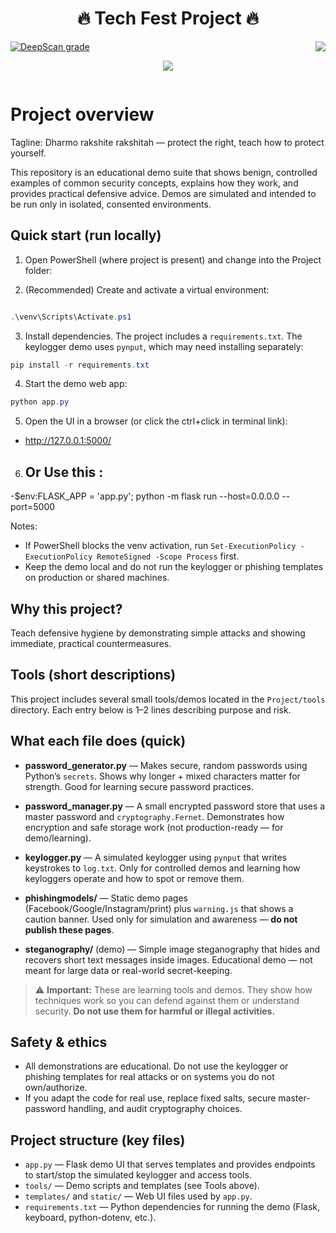 <h1 align="center">🔥 Tech Fest Project 🔥</h1>

<p align="center">
  <span style="float:left;">
    <a href="https://deepscan.io/dashboard#view=project&tid=28285&pid=30508&bid=980808">
      <img src="https://deepscan.io/api/teams/28285/projects/30508/branches/980808/badge/grade.svg" alt="DeepScan grade">
    </a>
  </span>

  <span style="float:right;">
    <img src="https://img.shields.io/badge/Status-Active-success">
  </span>
</p>
<br>
<p align="center">
  <a href="https://github.com/cyberDevansh">
    <img src="https://img.shields.io/badge/GitHub-Follow-black?logo=github">
  </a>
</p>

<div style="clear: both;"></div>




# Project overview

Tagline: Dharmo rakshite rakshitah — protect the right, teach how to protect yourself.

This repository is an educational demo suite that shows benign, controlled examples of common security concepts, explains how they work, and provides practical defensive advice. Demos are simulated and intended to be run only in isolated, consented environments.

## Quick start (run locally)

1. Open PowerShell (where project is present) and change into the Project folder:



2. (Recommended) Create and activate a virtual environment:

```powershell

.\venv\Scripts\Activate.ps1
```

3. Install dependencies. The project includes a `requirements.txt`. The keylogger demo uses `pynput`, which may need installing separately:

```powershell
pip install -r requirements.txt 
```

4. Start the demo web app:

```powershell
python app.py
```

5. Open the UI in a browser (or click the ctrl+click in terminal link):

- http://127.0.0.1:5000/


6. ## Or Use this :
-$env:FLASK_APP = 'app.py'; python -m flask run --host=0.0.0.0 --port=5000

Notes:
- If PowerShell blocks the venv activation, run ```Set-ExecutionPolicy -ExecutionPolicy RemoteSigned -Scope Process``` first.
- Keep the demo local and do not run the keylogger or phishing templates on production or shared machines.

## Why this project?

Teach defensive hygiene by demonstrating simple attacks and showing immediate, practical countermeasures.

## Tools (short descriptions)

This project includes several small tools/demos located in the `Project/tools` directory. Each entry below is 1–2 lines describing purpose and risk.
## What each file does (quick)

- **password_generator.py** — Makes secure, random passwords using Python’s `secrets`. Shows why longer + mixed characters matter for strength. Good for learning secure password practices.

- **password_manager.py** — A small encrypted password store that uses a master password and `cryptography.Fernet`. Demonstrates how encryption and safe storage work (not production-ready — for demo/learning).

- **keylogger.py** — A simulated keylogger using `pynput` that writes keystrokes to `log.txt`. Only for controlled demos and learning how keyloggers operate and how to spot or remove them.

- **phishingmodels/** — Static demo pages (Facebook/Google/Instagram/print) plus `warning.js` that shows a caution banner. Used only for simulation and awareness — **do not publish these pages**.

- **steganography/** (demo) — Simple image steganography that hides and recovers short text messages inside images. Educational demo — not meant for large data or real-world secret-keeping.

> ⚠️ **Important:** These are learning tools and demos. They show how techniques work so you can defend against them or understand security. **Do not use them for harmful or illegal activities.**

## Safety & ethics

- All demonstrations are educational. Do not use the keylogger or phishing templates for real attacks or on systems you do not own/authorize.
- If you adapt the code for real use, replace fixed salts, secure master-password handling, and audit cryptography choices.

## Project structure (key files)

- `app.py` — Flask demo UI that serves templates and provides endpoints to start/stop the simulated keylogger and access tools.
- `tools/` — Demo scripts and templates (see Tools above).
- `templates/` and `static/` — Web UI files used by `app.py`.
- `requirements.txt` — Python dependencies for running the demo (Flask, keyboard, python-dotenv, etc.).

